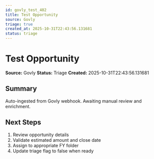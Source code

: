 ```yaml
---
id: govly_test_402
title: Test Opportunity
source: Govly
triage: true
created_at: 2025-10-31T22:43:56.131681
status: triage
---
```


# Test Opportunity

**Source:** Govly
**Status:** Triage
**Created:** 2025-10-31T22:43:56.131681

## Summary

Auto-ingested from Govly webhook. Awaiting manual review and enrichment.

## Next Steps

1. Review opportunity details
2. Validate estimated amount and close date
3. Assign to appropriate FY folder
4. Update triage flag to false when ready
